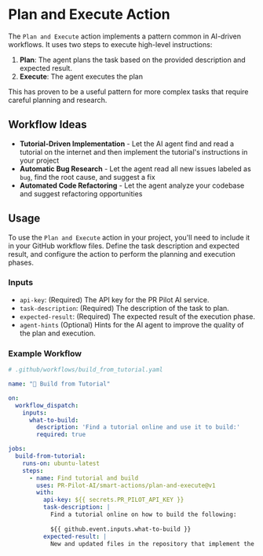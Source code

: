 # Plan and Execute Action

The `Plan and Execute` action implements a pattern common in AI-driven workflows. It uses two steps to execute high-level instructions:

1. **Plan**: The agent plans the task based on the provided description and expected result.
2. **Execute**: The agent executes the plan

This has proven to be a useful pattern for more complex tasks that require careful planning and research.

## Workflow Ideas

- **Tutorial-Driven Implementation** - Let the AI agent find and read a tutorial on the internet and then implement the tutorial's instructions in your project
- **Automatic Bug Research** - Let the agent read all new issues labeled as `bug`, find the root cause, and suggest a fix
- **Automated Code Refactoring** - Let the agent analyze your codebase and suggest refactoring opportunities

## Usage

To use the `Plan and Execute` action in your project, you'll need to include it in your GitHub workflow files. Define the task description and expected result, and configure the action to perform the planning and execution phases.

### Inputs

- `api-key`: (Required) The API key for the PR Pilot AI service.
- `task-description`: (Required) The description of the task to plan.
- `expected-result`: (Required) The expected result of the execution phase.
- `agent-hints` (Optional) Hints for the AI agent to improve the quality of the plan and execution.

### Example Workflow

```yaml
# .github/workflows/build_from_tutorial.yaml

name: "🚀 Build from Tutorial"

on:
  workflow_dispatch:
    inputs:
      what-to-build:
        description: 'Find a tutorial online and use it to build:'
        required: true

jobs:
  build-from-tutorial:
    runs-on: ubuntu-latest
    steps:
      - name: Find tutorial and build
        uses: PR-Pilot-AI/smart-actions/plan-and-execute@v1
        with:
          api-key: ${{ secrets.PR_PILOT_API_KEY }}
          task-description: |
            Find a tutorial online on how to build the following:
            
            ${{ github.event.inputs.what-to-build }}
          expected-result: |
            New and updated files in the repository that implement the task based on the tutorial.
```